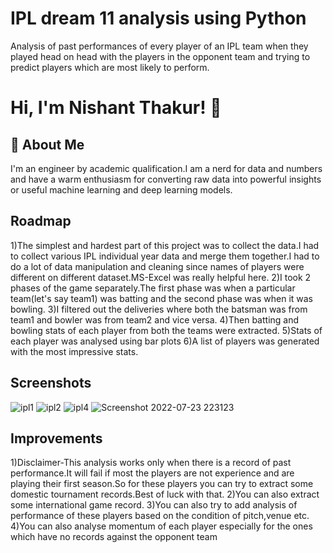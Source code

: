 
# IPL dream 11 analysis using Python

Analysis of past performances of every player of an IPL team when they played head on head with the players in the opponent team and trying to predict players which are most likely to perform.



# Hi, I'm Nishant Thakur! 👋


## 🚀 About Me
I'm an engineer by academic qualification.I am a nerd for data and numbers and have a warm enthusiasm for converting raw data into powerful insights or useful machine learning and deep learning models.



## Roadmap

1)The simplest and hardest part of this project was to collect the data.I had to collect various IPL individual year data and merge them together.I had to do a lot of data manipulation and cleaning since names of players were different on different dataset.MS-Excel was really helpful here.
2)I took 2 phases of the game separately.The first phase was when a particular team(let's say team1) was batting and the second phase was when it was bowling.
3)I filtered out the deliveries where both the batsman was from team1 and bowler was from team2 and vice versa.
4)Then batting and bowling stats of each player from both the teams were extracted.
5)Stats of each player was analysed using bar plots
6)A list of players was generated with the most impressive stats.


## Screenshots

![ipl1](https://user-images.githubusercontent.com/102639991/180615672-45fba1e1-6db1-455a-b5d6-228c2852b99a.png)
![ipl2](https://user-images.githubusercontent.com/102639991/180615674-3e30ea16-a79d-4ac1-92b1-2d63f4a8bc00.png)
![ipl4](https://user-images.githubusercontent.com/102639991/180615675-b5aaba5e-4f03-4311-b98c-c76e6a4bafd7.png)
![Screenshot 2022-07-23 223123](https://user-images.githubusercontent.com/102639991/180615681-fb942de8-4a37-4a17-9996-a468b4873faf.png)


## Improvements

1)Disclaimer-This analysis works only when there is a record of past performance.It will fail if most the players are not experience and are playing their first season.So for these players you can try to extract some domestic tournament records.Best of luck with that.
2)You can also extract some international game record.
3)You can also try to add analysis of performance of these players based on the condition of pitch,venue etc.
4)You can also analyse momentum of each player especially for the ones which have no records against the opponent team